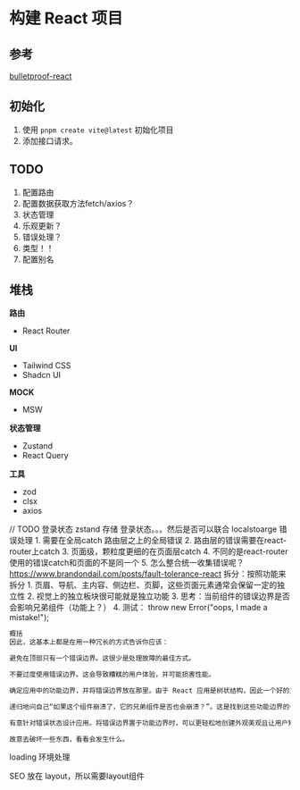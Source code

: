 # 构建 React 项目

## 参考
[bulletproof-react](https://github.com/alan2207/bulletproof-react)

## 初始化
1. 使用 `pnpm create vite@latest` 初始化项目
2. 添加接口请求。

## TODO
1. 配置路由
2. 配置数据获取方法fetch/axios？
3. 状态管理
4. 乐观更新？
5. 错误处理？
6. 类型！！
7. 配置别名


## 堆栈

**路由**
- React Router

**UI**
- Tailwind CSS
- Shadcn UI

**MOCK**
- MSW

**状态管理**
- Zustand
- React Query

**工具**
- zod
- clsx
- axios

// TODO
登录状态
zstand 存储 登录状态。。。然后是否可以联合 localstoarge
错误处理
    1. 需要在全局catch 路由层之上的全局错误
    2. 路由层的错误需要在react-router上catch
    3. 页面级，颗粒度更细的在页面层catch
    4. 不同的是react-router使用的错误catch和页面的不是同一个
    5. 怎么整合统一收集错误呢？
    https://www.brandondail.com/posts/fault-tolerance-react
    拆分：按照功能来拆分
    1. 页眉、导航、主内容、侧边栏、页脚，这些页面元素通常会保留一定的独立性
    2. 视觉上的独立板块很可能就是独立功能
    3. 思考：当前组件的错误边界是否会影响兄弟组件（功能上？）
    4. 测试：  throw new Error("oops, I made a mistake!");


```md
概括
因此，这基本上都是在用一种冗长的方式告诉你应该：

避免在顶部只有一个错误边界。这很少是处理故障的最佳方式。

不要过度使用错误边界。这会导致糟糕的用户体验，并可能损害性能。

确定应用中的功能边界，并将错误边界放在那里。由于 React 应用是树状结构，因此一个好的方法是从顶部开始，然后向下进行。

递归地问自己“如果这个组件崩溃了，它的兄弟组件是否也会崩溃？”。这是找到这些功能边界的一个很好的启发式方法。

有意针对错误状态设计应用。将错误边界置于功能边界时，可以更轻松地创建外观美观且让用户知道出现问题的自定义回退 UI。您甚至可以实现特定于功能的重试逻辑，以便用户可以刷新该部分而无需刷新整个页面。

故意去破坏一些东西，看看会发生什么。
```


loading
环境处理

SEO 放在 layout，所以需要layout组件